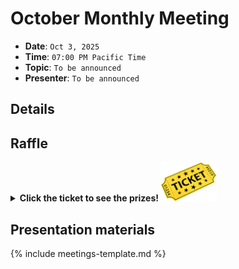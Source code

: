 # October Monthly Meeting

* **Date**: `Oct 3, 2025`
* **Time**: `07:00 PM Pacific Time`
* **Topic**: `To be announced`
* **Presenter**: `To be announced`

## Details

## Raffle

<details>
  <summary><b>Click the ticket to see the prizes! <img src="/images/raffle-ticket.png" alt="raffle-ticket" width="90"></b></summary>
  <table>
    <tr>
        <th>5th prize</th>
        <th>4th prize</th>
        <th>3rd prize</th>
        <th>2nd prize</th>
        <th>1st prize</th>
    </tr>
    <tr>
        <td><img src="/meetings/2025/raffle/202510-1.jpg" alt="image"></td>
        <td><img src="/meetings/2025/raffle/202510-2.png" alt="image"></td>
        <td><img src="/meetings/2025/raffle/202510-3.png" alt="image"></td>
        <td><img src="/meetings/2025/raffle/202510-4.png" alt="image"></td>
        <td><img src="/meetings/2025/raffle/202510-5.jpg" alt="image"></td>
    </tr>
    <tr>
        <td>OLIGHT IMINI 2 EDC Rechargeable Keychain Flashlight, 50 Lumens Compact and Portable Mini LED Keyring Light</td>
        <td>MOLLE Pouch First Aid Kit</td>
        <td>Surecom SF-103 Handheld 2mHz -2.8GHz Walkie Talkie 2-Way Radio Frequency Counter</td>
        <td>Out of the box PicoFox is a great little fox transmitter for the 2-meter amateur band</td>
        <td>Retevis RA89 Ham Radio, Dual Band Handheld Radio, IP68 Waterproof Two Way Radio, 2500mAh USB-C</td>
    </tr>
  </table>
</details>

## Presentation materials

{% include meetings-template.md %}

